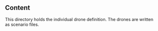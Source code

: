 ## Content

This directory holds the individual drone definition. The drones are written as scenario files.